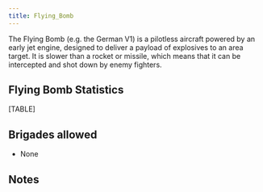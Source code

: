 ```yaml
---
title: Flying_Bomb
---
```



The Flying Bomb (e.g. the German V1) is a pilotless aircraft powered by
an early jet engine, designed to deliver a payload of explosives to an
area target. It is slower than a rocket or missile, which means that it
can be intercepted and shot down by enemy fighters.

##  Flying Bomb Statistics 

[TABLE]

##  Brigades allowed 

-   None

##  Notes 

